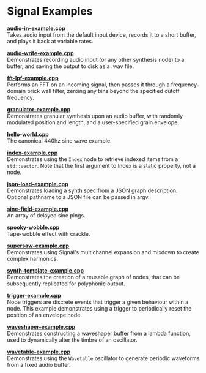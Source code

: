 # Signal Examples

**[audio-in-example.cpp](audio-in-example.cpp)**  
Takes audio input from the default input device, records it to
a short buffer, and plays it back at variable rates.

**[audio-write-example.cpp](audio-write-example.cpp)**  
Demonstrates recording audio input (or any other synthesis node)
to a buffer, and saving the output to disk as a .wav file.

**[fft-lpf-example.cpp](fft-lpf-example.cpp)**  
Performs an FFT on an incoming signal, then passes it through
a frequency-domain brick wall filter, zeroing any bins beyond
the specified cutoff frequency.

**[granulator-example.cpp](granulator-example.cpp)**  
Demonstrates granular synthesis upon an audio buffer, with randomly
modulated position and length, and a user-specified grain envelope.

**[hello-world.cpp](hello-world.cpp)**  
The canonical 440hz sine wave example.

**[index-example.cpp](index-example.cpp)**  
Demonstrates using the `Index` node to retrieve indexed items
from a `std::vector`. Note that the first argument to Index is a
static property, not a node.

**[json-load-example.cpp](json-load-example.cpp)**  
Demonstrates loading a synth spec from a JSON graph description.
Optional pathname to a JSON file can be passed in argv.

**[sine-field-example.cpp](sine-field-example.cpp)**  
An array of delayed sine pings.

**[spooky-wobble.cpp](spooky-wobble.cpp)**  
Tape-wobble effect with crackle.

**[supersaw-example.cpp](supersaw-example.cpp)**  
Demonstrates using Signal's multichannel expansion and mixdown
to create complex harmonics.

**[synth-template-example.cpp](synth-template-example.cpp)**  
Demonstrates the creation of a reusable graph of nodes, that can
be subsequently replicated for polyphonic output.

**[trigger-example.cpp](trigger-example.cpp)**  
Node triggers are discrete events that trigger a given behaviour
within a node. This example demonstrates using a trigger to
periodically reset the position of an envelope node.

**[waveshaper-example.cpp](waveshaper-example.cpp)**  
Demonstrates constructing a waveshaper buffer from a lambda function,
used to dynamically alter the timbre of an oscillator.

**[wavetable-example.cpp](wavetable-example.cpp)**  
Demonstrates using the `Wavetable` oscillator to generate periodic
waveforms from a fixed audio buffer.

